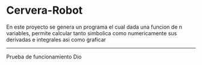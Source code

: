 # Cervera-Robot
En este proyecto se genera un programa el cual dada una funcion de n variables, permite calcular tanto simbolica como numericamente sus derivadas e integrales asi como graficar

-------
Prueba de funcionamiento Dio
